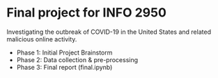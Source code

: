# Final project for INFO 2950
Investigating the outbreak of COVID-19 in the United States and related malicious online activity.
 
 - Phase 1: Initial Project Brainstorm
 - Phase 2: Data collection & pre-processing
 - Phase 3: Final report (final.ipynb)
